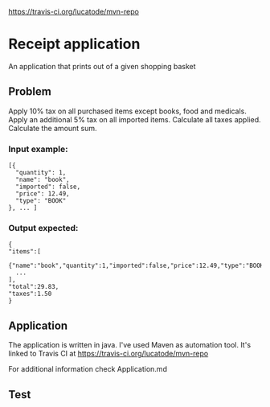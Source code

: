 https://travis-ci.org/lucatode/mvn-repo

# Receipt application
An application that prints out of a given shopping basket

## Problem
Apply 10% tax on all purchased items except books, food and medicals.
Apply an additional 5% tax on all imported items.
Calculate all taxes applied.
Calculate the amount sum.




### Input example:
```
[{
  "quantity": 1,
  "name": "book",
  "imported": false,
  "price": 12.49,
  "type": "BOOK"
}, ... ]
```


### Output expected:
```
{
"items":[
  {"name":"book","quantity":1,"imported":false,"price":12.49,"type":"BOOK"},
  ...
],
"total":29.83,
"taxes":1.50
}
```

## Application
The application is written in java. I've used Maven as automation tool.
It's linked to Travis CI at https://travis-ci.org/lucatode/mvn-repo

For additional information check Application.md

## Test








